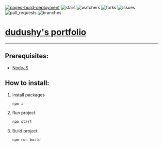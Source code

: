 [![pages-build-deployment][pages_build_deployment]](https://github.com/dudushy/dudushy.github.io/actions/workflows/pages/pages-build-deployment)
![stars][stars] ![watchers][watchers] ![forks][forks] ![issues][issues] ![pull_requests][pull_requests] ![branches][branches]
# [dudushy's portfolio](https://dudushy.github.io/)
<hr>

## Prerequisites:
- [NodeJS](https://nodejs.org/)

## How to install:
1. Install packages
    ```bash
    npm i
    ```
2. Run project
    ```bash
    npm start
    ```
3. Build project
    ```bash
    npm run build
    ```


[pages_build_deployment]: https://github.com/dudushy/dudushy.github.io/actions/workflows/pages/pages-build-deployment/badge.svg?branch=gh-pages
[forks]: https://img.shields.io/github/forks/dudushy/dudushy.github.io
[stars]: https://img.shields.io/github/stars/dudushy/dudushy.github.io
[watchers]: https://img.shields.io/github/watchers/dudushy/dudushy.github.io
[issues]: https://badgen.net/github/issues/dudushy/dudushy.github.io
[pull_requests]: https://badgen.net/github/prs/dudushy/dudushy.github.io
[branches]: https://badgen.net/github/branches/dudushy/dudushy.github.io

